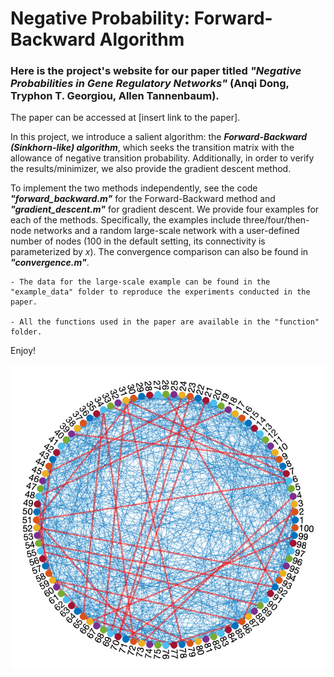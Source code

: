 # Negative Probability: Forward-Backward Algorithm

### Here is the project's website for our paper titled ***"Negative Probabilities in Gene Regulatory Networks"*** (Anqi Dong, Tryphon T. Georgiou, Allen Tannenbaum).

The paper can be accessed at [insert link to the paper].


In this project, we introduce a salient algorithm: the ***Forward-Backward (Sinkhorn-like) algorithm***, which seeks the transition matrix with the allowance of negative transition probability. Additionally, in order to verify the results/minimizer, we also provide the gradient descent method.

To implement the two methods independently, see the code ***"forward_backward.m"*** for the Forward-Backward method and ***"gradient_descent.m"*** for gradient descent. We provide four examples for each of the methods. Specifically, the examples include three/four/then-node networks and a random large-scale network with a user-defined number of nodes (100 in the default setting, its connectivity is parameterized by $x$). The convergence comparison can also be found in ***"convergence.m"***.

```
- The data for the large-scale example can be found in the "example_data" folder to reproduce the experiments conducted in the paper.

- All the functions used in the paper are available in the "function" folder.
```

Enjoy!

![alt text](https://github.com/dytroshut/negative-probability-forward-backward/blob/main/gene_network.png)
